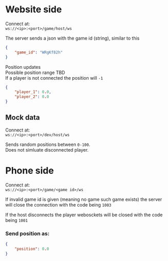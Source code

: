 # Website side
Connect at:  
`ws://<ip>:<port>/game/host/ws`

The server sends a json with the game id (string), similar to this
```json
{
	"game_id": "WRgKf82h"
}
```

Position updates  
Possible position range TBD  
If a player is not connected the position will `-1`
```json
{
    "player_1": 0.0,
    "player_2": 0.0
}
```

## Mock data

Connect at:  
`ws://<ip>:<port>/dev/host/ws`

Sends random positions between `0-100`.  
Does not simluate disconnected player.

# Phone side

Connect at:  
`ws://<ip>:<port>/game/<game id>/ws`

If invalid game id is given (meaning no game such game exists) the server will close the connection with the code being `1003`

If the host disconnects the player webosckets will be closed with the code being `1001`

### Send position as:
```json
{
    "position": 0.0
}
```


